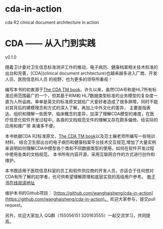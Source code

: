 cda-in-action
=============

cda R2 clinical document architecture in action 

CDA —— 从入门到实践
===============

v0.1.0

随着卫计委对卫生信息标准测评工作的推动，电子病历、健康档案相关技术标准的出台和完善，[CDA](clinical document architecture)也越来越多进入厂商、开发人员、医院信息科人员
的视野，也为更多的领导所重视！			


编写本书的初衷源于[The CDA TM book](http://www.amazon.com/The-CDA-book-Keith-Boone/dp/0857293354)，许久以来，虽然CDA号称是HL7所有标准应用范围最广的一个，但其基于RIM和
HL7数据类型标准的业务模型的复杂度一直为人所诟病，单单是英文的标准原文就给广大爱好者造成了很多屏障，同时不能对其背后的建模理念和方式的深入了解，再加上中外文化的差异，
主要是指表达、组织和理解一些医学、临床概念的差异，加深了理解CDA模型的难度，在医疗信息化软件开发过程中，各类的文档规范文件的理解又存在颇多偏倚，给实际的应用和推广带
来诸多不便。


本书依据CDA R2标准原文，[The CDA TM book](http://www.amazon.com/The-CDA-book-Keith-Boone/dp/0857293354)以及范士展老师所编写一些培训材料，
结合卫生部出台的电子病历和健康档案平台技术交互规范,增加了大量实例来说明如何理解CDA中模型各个类和不同数据类型的使用，如何在软件开发过程中使用各类的文档规范。
本书所有内容开源，采用互联网合作的方式进行创作和维护。

本书既适用于医院信息科室的员工和软件供应商的开发人员，亦适合于任何想对CDA有所了解的初学者，也可供希望理解原理和底层实现的高级用户参考。
[电子书在线阅读地址](https://www.gitbook.io/book/wanghaisheng/cda_in_action) 			

维护本书的Github项目： [https://github.com/wanghaisheng/cda-in-action](https://github.com/wanghaisheng/cda-in-action)。
欢迎大家参与，提交pull request。

另外，欢迎大家加入 QQ群（155056151 320163555）一起交流学习，共同提高。
